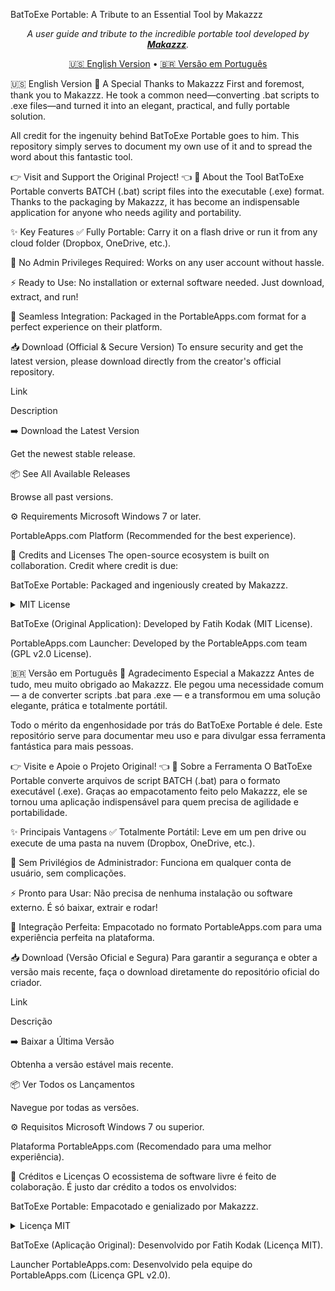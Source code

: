 BatToExe Portable: A Tribute to an Essential Tool by Makazzz
<p align="center">
<i>A user guide and tribute to the incredible portable tool developed by <b><a href="https://github.com/Makazzz">Makazzz</a></b>.</i>
</p>

<p align="center">
<a href="#-english-version">🇺🇸 English Version</a> •
<a href="#-versão-em-português">🇧🇷 Versão em Português</a>
</p>

🇺🇸 English Version
🙏 A Special Thanks to Makazzz
First and foremost, thank you to Makazzz. He took a common need—converting .bat scripts to .exe files—and turned it into an elegant, practical, and fully portable solution.

All credit for the ingenuity behind BatToExe Portable goes to him. This repository simply serves to document my own use of it and to spread the word about this fantastic tool.

👉 Visit and Support the Original Project! 👈
🚀 About the Tool
BatToExe Portable converts BATCH (.bat) script files into the executable (.exe) format. Thanks to the packaging by Makazzz, it has become an indispensable application for anyone who needs agility and portability.

✨ Key Features
✅ Fully Portable: Carry it on a flash drive or run it from any cloud folder (Dropbox, OneDrive, etc.).

🔑 No Admin Privileges Required: Works on any user account without hassle.

⚡ Ready to Use: No installation or external software needed. Just download, extract, and run!

🧩 Seamless Integration: Packaged in the PortableApps.com format for a perfect experience on their platform.

📥 Download (Official & Secure Version)
To ensure security and get the latest version, please download directly from the creator's official repository.

Link

Description

➡️ Download the Latest Version

Get the newest stable release.

📦 See All Available Releases

Browse all past versions.

⚙️ Requirements
Microsoft Windows 7 or later.

PortableApps.com Platform (Recommended for the best experience).

📜 Credits and Licenses
The open-source ecosystem is built on collaboration. Credit where credit is due:

BatToExe Portable: Packaged and ingeniously created by Makazzz.

<details>
<summary>MIT License</summary>
<pre><code>MIT License

Copyright (c) 2019 Makazzz

Permission is hereby granted, free of charge, to any person obtaining a copy
of this software and associated documentation files (the "Software"), to deal
in the Software without restriction, including without limitation the rights
to use, copy, modify, merge, publish, distribute, sublicense, and/or sell
copies of the Software, and to permit persons to whom the Software is
furnished to do so, subject to the following conditions:

The above copyright notice and this permission notice shall be included in all
copies or substantial portions of the Software.

THE SOFTWARE IS PROVIDED "AS IS", WITHOUT WARRANTY OF ANY KIND, EXPRESS OR
IMPLIED, INCLUDING BUT NOT LIMITED TO THE WARRANTIES OF MERCHANTABILITY,
FITNESS FOR A PARTICULAR PURPOSE AND NONINFRINGEMENT. IN NO EVENT SHALL THE
AUTHORS OR COPYRIGHT HOLDERS BE LIABLE FOR ANY CLAIM, DAMAGES OR OTHER
LIABILITY, WHETHER IN AN ACTION OF CONTRACT, TORT OR OTHERWISE, ARISING FROM,
OUT OF OR IN CONNECTION WITH THE SOFTWARE OR THE USE OR OTHER DEALINGS IN THE
SOFTWARE.</code></pre>

</details>

BatToExe (Original Application): Developed by Fatih Kodak (MIT License).

PortableApps.com Launcher: Developed by the PortableApps.com team (GPL v2.0 License).

🇧🇷 Versão em Português
🙏 Agradecimento Especial a Makazzz
Antes de tudo, meu muito obrigado ao Makazzz. Ele pegou uma necessidade comum — a de converter scripts .bat para .exe — e a transformou em uma solução elegante, prática e totalmente portátil.

Todo o mérito da engenhosidade por trás do BatToExe Portable é dele. Este repositório serve para documentar meu uso e para divulgar essa ferramenta fantástica para mais pessoas.

👉 Visite e Apoie o Projeto Original! 👈
🚀 Sobre a Ferramenta
O BatToExe Portable converte arquivos de script BATCH (.bat) para o formato executável (.exe). Graças ao empacotamento feito pelo Makazzz, ele se tornou uma aplicação indispensável para quem precisa de agilidade e portabilidade.

✨ Principais Vantagens
✅ Totalmente Portátil: Leve em um pen drive ou execute de uma pasta na nuvem (Dropbox, OneDrive, etc.).

🔑 Sem Privilégios de Administrador: Funciona em qualquer conta de usuário, sem complicações.

⚡ Pronto para Usar: Não precisa de nenhuma instalação ou software externo. É só baixar, extrair e rodar!

🧩 Integração Perfeita: Empacotado no formato PortableApps.com para uma experiência perfeita na plataforma.

📥 Download (Versão Oficial e Segura)
Para garantir a segurança e obter a versão mais recente, faça o download diretamente do repositório oficial do criador.

Link

Descrição

➡️ Baixar a Última Versão

Obtenha a versão estável mais recente.

📦 Ver Todos os Lançamentos

Navegue por todas as versões.

⚙️ Requisitos
Microsoft Windows 7 ou superior.

Plataforma PortableApps.com (Recomendado para uma melhor experiência).

📜 Créditos e Licenças
O ecossistema de software livre é feito de colaboração. É justo dar crédito a todos os envolvidos:

BatToExe Portable: Empacotado e genializado por Makazzz.

<details>
<summary>Licença MIT</summary>
<pre><code>MIT License

Copyright (c) 2019 Makazzz

Permission is hereby granted, free of charge, to any person obtaining a copy
of this software and associated documentation files (the "Software"), to deal
in the Software without restriction, including without limitation the rights
to use, copy, modify, merge, publish, distribute, sublicense, and/or sell
copies of the Software, and to permit persons to whom the Software is
furnished to do so, subject to the following conditions:

The above copyright notice and this permission notice shall be included in all
copies or substantial portions of the Software.

THE SOFTWARE IS PROVIDED "AS IS", WITHOUT WARRANTY OF ANY KIND, EXPRESS OR
IMPLIED, INCLUDING BUT NOT LIMITED TO THE WARRANTIES OF MERCHANTABILITY,
FITNESS FOR A PARTICULAR PURPOSE AND NONINFRINGEMENT. IN NO EVENT SHALL THE
AUTHORS OR COPYRIGHT HOLDERS BE LIABLE FOR ANY CLAIM, DAMAGES OR OTHER
LIABILITY, WHETHER IN AN ACTION OF CONTRACT, TORT OR OTHERWISE, ARISING FROM,
OUT OF OR IN CONNECTION WITH THE SOFTWARE OR THE USE OR OTHER DEALINGS IN THE
SOFTWARE.</code></pre>

</details>

BatToExe (Aplicação Original): Desenvolvido por Fatih Kodak (Licença MIT).

Launcher PortableApps.com: Desenvolvido pela equipe do PortableApps.com (Licença GPL v2.0).
